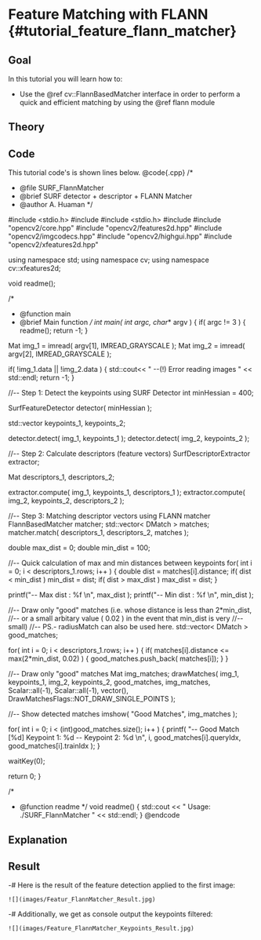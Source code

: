 Feature Matching with FLANN {#tutorial_feature_flann_matcher}
===========================

Goal
----

In this tutorial you will learn how to:

-   Use the @ref cv::FlannBasedMatcher interface in order to perform a quick and efficient matching
    by using the @ref flann module

Theory
------

Code
----

This tutorial code's is shown lines below.
@code{.cpp}
/*
 * @file SURF_FlannMatcher
 * @brief SURF detector + descriptor + FLANN Matcher
 * @author A. Huaman
 */

#include <stdio.h>
#include <iostream>
#include <stdio.h>
#include <iostream>
#include "opencv2/core.hpp"
#include "opencv2/features2d.hpp"
#include "opencv2/imgcodecs.hpp"
#include "opencv2/highgui.hpp"
#include "opencv2/xfeatures2d.hpp"

using namespace std;
using namespace cv;
using namespace cv::xfeatures2d;

void readme();

/*
 * @function main
 * @brief Main function
 */
int main( int argc, char** argv )
{
  if( argc != 3 )
  { readme(); return -1; }

  Mat img_1 = imread( argv[1], IMREAD_GRAYSCALE );
  Mat img_2 = imread( argv[2], IMREAD_GRAYSCALE );

  if( !img_1.data || !img_2.data )
  { std::cout<< " --(!) Error reading images " << std::endl; return -1; }

  //-- Step 1: Detect the keypoints using SURF Detector
  int minHessian = 400;

  SurfFeatureDetector detector( minHessian );

  std::vector<KeyPoint> keypoints_1, keypoints_2;

  detector.detect( img_1, keypoints_1 );
  detector.detect( img_2, keypoints_2 );

  //-- Step 2: Calculate descriptors (feature vectors)
  SurfDescriptorExtractor extractor;

  Mat descriptors_1, descriptors_2;

  extractor.compute( img_1, keypoints_1, descriptors_1 );
  extractor.compute( img_2, keypoints_2, descriptors_2 );

  //-- Step 3: Matching descriptor vectors using FLANN matcher
  FlannBasedMatcher matcher;
  std::vector< DMatch > matches;
  matcher.match( descriptors_1, descriptors_2, matches );

  double max_dist = 0; double min_dist = 100;

  //-- Quick calculation of max and min distances between keypoints
  for( int i = 0; i < descriptors_1.rows; i++ )
  { double dist = matches[i].distance;
    if( dist < min_dist ) min_dist = dist;
    if( dist > max_dist ) max_dist = dist;
  }

  printf("-- Max dist : %f \n", max_dist );
  printf("-- Min dist : %f \n", min_dist );

  //-- Draw only "good" matches (i.e. whose distance is less than 2*min_dist,
  //-- or a small arbitary value ( 0.02 ) in the event that min_dist is very
  //-- small)
  //-- PS.- radiusMatch can also be used here.
  std::vector< DMatch > good_matches;

  for( int i = 0; i < descriptors_1.rows; i++ )
  { if( matches[i].distance <= max(2*min_dist, 0.02) )
    { good_matches.push_back( matches[i]); }
  }

  //-- Draw only "good" matches
  Mat img_matches;
  drawMatches( img_1, keypoints_1, img_2, keypoints_2,
               good_matches, img_matches, Scalar::all(-1), Scalar::all(-1),
               vector<char>(), DrawMatchesFlags::NOT_DRAW_SINGLE_POINTS );

  //-- Show detected matches
  imshow( "Good Matches", img_matches );

  for( int i = 0; i < (int)good_matches.size(); i++ )
  { printf( "-- Good Match [%d] Keypoint 1: %d  -- Keypoint 2: %d  \n", i, good_matches[i].queryIdx, good_matches[i].trainIdx ); }

  waitKey(0);

  return 0;
}

/*
 * @function readme
 */
void readme()
{ std::cout << " Usage: ./SURF_FlannMatcher <img1> <img2>" << std::endl; }
@endcode

Explanation
-----------

Result
------

-#  Here is the result of the feature detection applied to the first image:

    ![](images/Featur_FlannMatcher_Result.jpg)

-#  Additionally, we get as console output the keypoints filtered:

    ![](images/Feature_FlannMatcher_Keypoints_Result.jpg)
